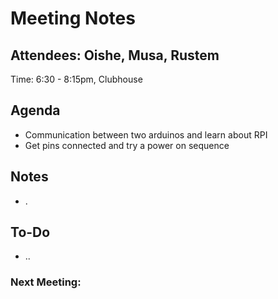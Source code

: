 # Meeting Notes

## Attendees: Oishe, Musa, Rustem

Time: 6:30 - 8:15pm, Clubhouse

## Agenda
- Communication between two arduinos and learn about RPI
- Get pins connected and try a power on sequence

## Notes
- .

## To-Do
- ..

### Next Meeting:
